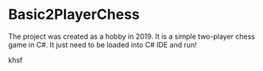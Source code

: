 # Basic2PlayerChess
The project was created as a hobby in 2019. It is a simple two-player chess game in C#. 
It just need to be loaded into C# IDE and run!


khsf
